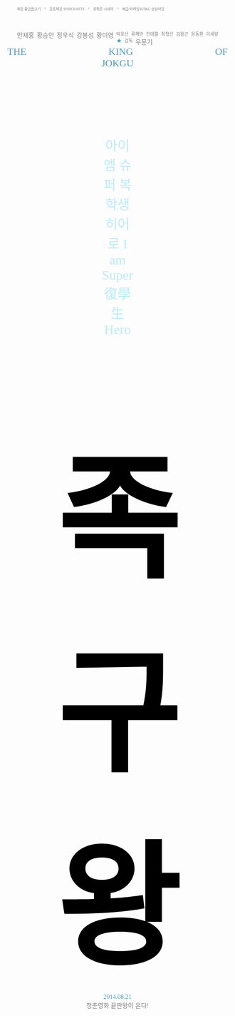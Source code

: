 <!DOCTYPE html>
<html>
<head>
  <meta charset="utf-8">
  <title>JS Bin</title>
  <style>
    *{text-align:center;font-family:"NanumGothicCoding";color:grey;}
    body{background-image:url("https://fbcdn-sphotos-c-a.akamaihd.net/hphotos-ak-xaf1/v/t1.0-9/1911673_661802647267875_1452044878328036073_n.jpg?oh=9422c2cc09a32a06619149c0ac5d289f&oe=54ED8CB9&__gda__=1423627207_b57dfc2043f73d30293daca4a10d78d5");
    background-size:800px;
    background-repeat:no-repeat;
    background-attachment:scroll;
      
    max-width:768px;
      margin-right:auto;
      
    }
    .영어제목{
      float:left;
      margin-left:0px;
      padding-left:0px;
      word-spacing:179px;
      font-size:22px;
    color:#4d9ab6;
    font-family:baskerville, sanselif;}
    ul{list-style-type:none;
    padding:20px;}
    li{list-style-type:none;
   
      float:left;
      padding-left:6px;}
    .별{color:pink;}
    .특수문자{color:#4d9ab6;}
    .조연{font-size:10px;}
    .감독{font-size:10px;}
    .제공{font-size:8px;}
    .box{
      margin-left:auto;
      margin-right:auto;
      padding-top:200px;
      font-size:30px;
      width:80px;
      color:#bceafa;
      font-family:BM-HANNAStd;
    }
    h1{font-family:BM-HANNAStd;
    font-size:300px;
    color:black;
    margin-top:170px;
    margin-bottom:0px;}
    .개봉일{color:#4d9ab6;}
  </style>
</head>
<body> 
<ul class="제공"><li>제공 황금물고기</li><li class="별">★</li><li>공동제공 SPIHCRAFTS</li><li class="별">★</li><li>광화문 시네마</li><li class="별">★</li><li>배급/마케팅 KT&amp;G 상상마당</li></ul>
<ul class="인물">
    <li>안재홍<li>
    <li>황승언</li> 
    <li>정우식</li>
    <li>강봉성<li> 
    <li>황미영</li>  
    <li class="조연">박호산</li><li class="조연">류혜린</li> <li class="조연">진태철</li> <li class="조연">최형선</li> <li class="조연">김왕근</li> <li class="조연">윤동환</li> <li class="조연">이세랑</li><li class="특수문자">★</li> <li class="감독">감독 </li><li>우문기</li></ul>

  <div class="영어제목">THE KING OF JOKGU</div>
  <div class="box">아이엠 슈퍼 복학생 히어로 I am Super 復學生 Hero
  </div>
  <h1>족구왕</h1>
  <div class="개봉일">2014.08.21</div>
  <div class="홍보">청춘영화 끝판왕이 온다!</div>
  
</body>
</html>
